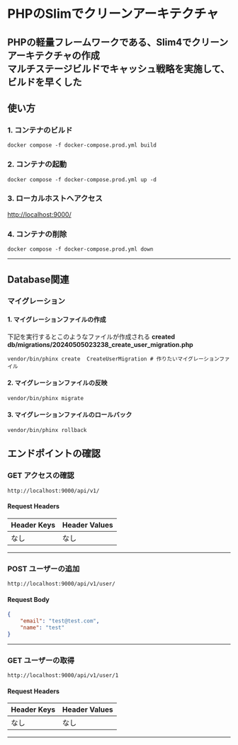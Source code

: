 # PHPのSlimでクリーンアーキテクチャ
PHPの軽量フレームワークである、Slim4でクリーンアーキテクチャの作成<br>
マルチステージビルドでキャッシュ戦略を実施して、ビルドを早くした
---

## 使い方

### 1. コンテナのビルド
```shell
docker compose -f docker-compose.prod.yml build
```

### 2. コンテナの起動
```shell
docker compose -f docker-compose.prod.yml up -d
```

### 3. ローカルホストへアクセス
[http://localhost:9000/](http://localhost:9000/)

### 4. コンテナの削除

```shell
docker compose -f docker-compose.prod.yml down
```

---

## Database関連

### マイグレーション
#### 1. マイグレーションファイルの作成
下記を実行するとこのようなファイルが作成される
**created db/migrations/20240505023238_create_user_migration.php**
```shell
vendor/bin/phinx create  CreateUserMigration # 作りたいマイグレーションファイル
```

#### 2. マイグレーションファイルの反映
```shell
vendor/bin/phinx migrate
```

#### 3. マイグレーションファイルのロールバック
```shell
vendor/bin/phinx rollback
```

## エンドポイントの確認
### GET アクセスの確認
```text
http://localhost:9000/api/v1/
```
#### Request Headers
| Header Keys | Header Values        |
|-------------|----------------------|
| なし          | なし|

---

### POST ユーザーの追加
```text
http://localhost:9000/api/v1/user/
```

#### Request Body
```json
{
    "email": "test@test.com",
    "name": "test"
}
```

---

### GET ユーザーの取得
```text
http://localhost:9000/api/v1/user/1
```

#### Request Headers
| Header Keys | Header Values        |
|-------------|----------------------|
| なし          | なし|

---

